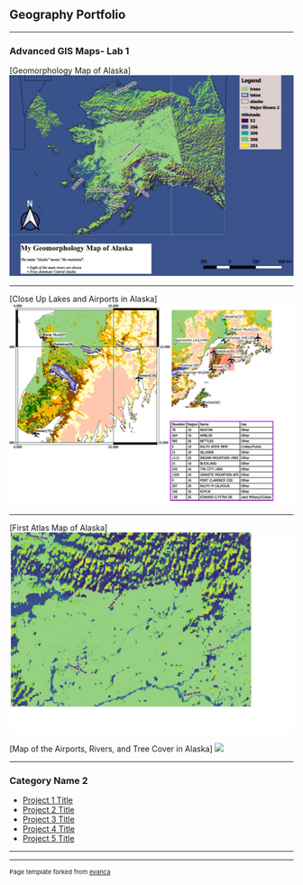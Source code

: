 ## Geography Portfolio

---

### Advanced GIS Maps- Lab 1

[Geomorphology Map of Alaska] 
 <img src="images/Final Alaska Map1024_1.jpg?raw=true"/>

---
[Close Up Lakes and Airports in Alaska]
<img src="images/Second Type of Alaska Map1024_1.jpg?raw=true"/>

---
[First Atlas Map of Alaska]
<img src="images/First Atlas1024_1.jpg?raw=true"/>

[Map of the Airports, Rivers, and Tree Cover in Alaska]
<img src="images/Alaska map-Multicolor airports, tree, and lakes1024_1jpg?raw=true"/>


---

### Category Name 2

- [Project 1 Title](http://example.com/)
- [Project 2 Title](http://example.com/)
- [Project 3 Title](http://example.com/)
- [Project 4 Title](http://example.com/)
- [Project 5 Title](http://example.com/)

---




---
<p style="font-size:11px">Page template forked from <a href="https://github.com/evanca/quick-portfolio">evanca</a></p>
<!-- Remove above link if you don't want to attibute -->
